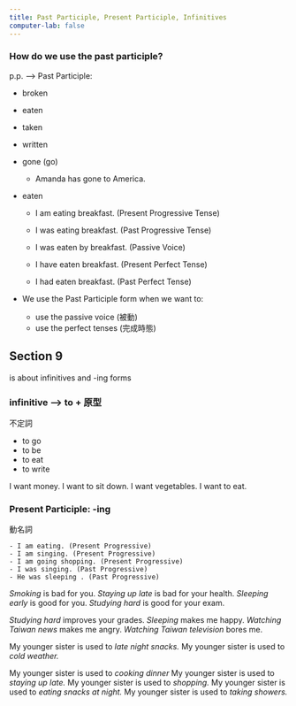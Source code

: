 ```yaml
---
title: Past Participle, Present Participle, Infinitives
computer-lab: false
---
```


### How do we use the past participle?

p.p. --> Past Participle:
  - broken
  - eaten
  - taken
  - written
  - gone (go)
    - Amanda has gone to America.
  - eaten
    - I am eating breakfast. (Present Progressive Tense)
    - I was eating breakfast. (Past Progressive Tense)
    - I was eaten by breakfast. (Passive Voice)

    - I have eaten breakfast. (Present Perfect Tense)
    - I had eaten breakfast. (Past Perfect Tense)

  - We use the Past Participle form when we want to:
    - use the passive voice (被動)
    - use the perfect tenses (完成時態)




## Section 9

is about infinitives and -ing forms

### infinitive --> to + 原型

不定詞
  - to go
  - to be
  - to eat
  - to write

I want money.
I want to sit down.
I want vegetables.
I want to eat.

### Present Participle: -ing

動名詞

    - I am eating. (Present Progressive)
    - I am singing. (Present Progressive)
    - I am going shopping. (Present Progressive)
    - I was singing. (Past Progressive)
    - He was sleeping . (Past Progressive)

*Smoking* is bad for you.
*Staying up late* is bad for your health.
*Sleeping early* is good for you.
*Studying hard* is good for your exam.

*Studying hard* improves your grades.
*Sleeping* makes me happy.
*Watching Taiwan news* makes me angry.
*Watching Taiwan television* bores me.

My younger sister is used to *late night snacks.*
My younger sister is used to *cold weather.*

My younger sister is used to *cooking dinner*
My younger sister is used to *staying up late.*
My younger sister is used to *shopping.*
My younger sister is used to *eating snacks at night.*
My younger sister is used to *taking showers.*




